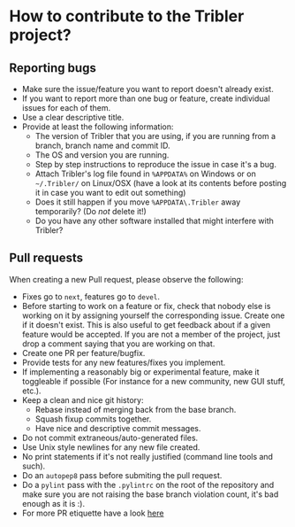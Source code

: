 

# How to contribute to the Tribler project? #

## Reporting bugs ##

* Make sure the issue/feature you want to report doesn't already exist.
* If you want to report more than one bug or feature, create individual issues for each of them.
* Use a clear descriptive title.
* Provide at least the following information:
    * The version of Tribler that you are using, if you are running from a branch, branch name and commit ID.
    * The OS and version you are running.
    * Step by step instructions to reproduce the issue in case it's a bug.
    * Attach Tribler's log file found in `%APPDATA%` on Windows or on
      `~/.Tribler/` on Linux/OSX (have a look at its contents before posting it
      in case you want to edit out something)
    * Does it still happen if you move `%APPDATA\.Tribler` away temporarily? (Do _not_ delete it!)
    * Do you have any other software installed that might interfere with Tribler?

## Pull requests ##

When creating a new Pull request, please observe the following:
  * Fixes go to `next`, features go to `devel`.
  * Before starting to work on a feature or fix, check that nobody else is
    working on it by assigning yourself the corresponding issue. Create one if it
    doesn't exist. This is also useful to get feedback about if a given feature
    would be accepted. If you are not a member of the project, just drop a
    comment saying that you are working on that.
  * Create one PR per feature/bugfix.
  * Provide tests for any new features/fixes you implement.
  * If implementing a reasonably big or experimental feature, make it toggleable
    if possible (For instance for a new community, new GUI stuff, etc.).
  * Keep a clean and nice git history:
      * Rebase instead of merging back from the base branch.
      * Squash fixup commits together.
      * Have nice and descriptive commit messages.
  * Do not commit extraneous/auto-generated files.
  * Use Unix style newlines for any new file created.
  * No print statements if it's not really justified (command line tools and such).
  * Do an `autopep8` pass before submiting the pull request.
  * Do a `pylint` pass with the `.pylintrc` on the root of the repository and
    make sure you are not raising the base branch violation count, it's bad enough as it is :).
  * For more PR etiquette have a look [here](https://github.com/blog/1943-how-to-write-the-perfect-pull-request)
